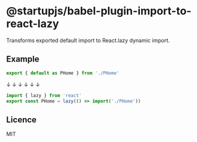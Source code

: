 # @startupjs/babel-plugin-import-to-react-lazy

Transforms exported default import to React.lazy dynamic import.

## Example

```jsx
export { default as PHome } from './PHome'
```

↓ ↓ ↓ ↓ ↓ ↓

```jsx
import { lazy } from 'react'
export const PHome = lazy(() => import('./PHome'))
```

## Licence

MIT
